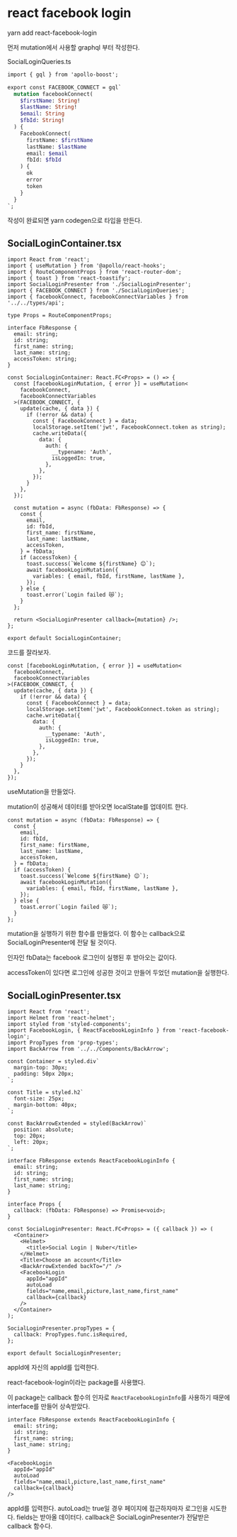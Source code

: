 # react facebook login

yarn add react-facebook-login

먼저 mutation에서 사용할 graphql 부터 작성한다.

SocialLoginQueries.ts

```graphql
import { gql } from 'apollo-boost';

export const FACEBOOK_CONNECT = gql`
  mutation facebookConnect(
    $firstName: String!
    $lastName: String!
    $email: String
    $fbId: String!
  ) {
    FacebookConnect(
      firstName: $firstName
      lastName: $lastName
      email: $email
      fbId: $fbId
    ) {
      ok
      error
      token
    }
  }
`;
```

작성이 완료되면 yarn codegen으로 타입을 만든다.

## SocialLoginContainer.tsx

```tsx
import React from 'react';
import { useMutation } from '@apollo/react-hooks';
import { RouteComponentProps } from 'react-router-dom';
import { toast } from 'react-toastify';
import SocialLoginPresenter from './SocialLoginPresenter';
import { FACEBOOK_CONNECT } from './SocialLoginQueries';
import { facebookConnect, facebookConnectVariables } from '../../types/api';

type Props = RouteComponentProps;

interface FbResponse {
  email: string;
  id: string;
  first_name: string;
  last_name: string;
  accessToken: string;
}

const SocialLoginContainer: React.FC<Props> = () => {
  const [facebookLoginMutation, { error }] = useMutation<
    facebookConnect,
    facebookConnectVariables
  >(FACEBOOK_CONNECT, {
    update(cache, { data }) {
      if (!error && data) {
        const { FacebookConnect } = data;
        localStorage.setItem('jwt', FacebookConnect.token as string);
        cache.writeData({
          data: {
            auth: {
              __typename: 'Auth',
              isLoggedIn: true,
            },
          },
        });
      }
    },
  });

  const mutation = async (fbData: FbResponse) => {
    const {
      email,
      id: fbId,
      first_name: firstName,
      last_name: lastName,
      accessToken,
    } = fbData;
    if (accessToken) {
      toast.success(`Welcome ${firstName} 😊`);
      await facebookLoginMutation({
        variables: { email, fbId, firstName, lastName },
      });
    } else {
      toast.error(`Login failed 😿`);
    }
  };

  return <SocialLoginPresenter callback={mutation} />;
};

export default SocialLoginContainer;
```

코드를 잘라보자.

```tsx
const [facebookLoginMutation, { error }] = useMutation<
  facebookConnect,
  facebookConnectVariables
>(FACEBOOK_CONNECT, {
  update(cache, { data }) {
    if (!error && data) {
      const { FacebookConnect } = data;
      localStorage.setItem('jwt', FacebookConnect.token as string);
      cache.writeData({
        data: {
          auth: {
            __typename: 'Auth',
            isLoggedIn: true,
          },
        },
      });
    }
  },
});
```

useMutation을 만들었다.

mutation이 성공해서 데이터를 받아오면 localState를 업데이트 한다.

```tsx
const mutation = async (fbData: FbResponse) => {
  const {
    email,
    id: fbId,
    first_name: firstName,
    last_name: lastName,
    accessToken,
  } = fbData;
  if (accessToken) {
    toast.success(`Welcome ${firstName} 😊`);
    await facebookLoginMutation({
      variables: { email, fbId, firstName, lastName },
    });
  } else {
    toast.error(`Login failed 😿`);
  }
};
```

mutation을 실행하기 위한 함수를 만들었다. 이 함수는 callback으로 SocialLoginPresenter에 전달 될 것이다.

인자인 fbData는 facebook 로그인이 실행된 후 받아오는 값이다.

accessToken이 있다면 로그인에 성공한 것이고 만들어 두었던 mutation을 실행한다.

## SocialLoginPresenter.tsx

```tsx
import React from 'react';
import Helmet from 'react-helmet';
import styled from 'styled-components';
import FacebookLogin, { ReactFacebookLoginInfo } from 'react-facebook-login';
import PropTypes from 'prop-types';
import BackArrow from '../../Components/BackArrow';

const Container = styled.div`
  margin-top: 30px;
  padding: 50px 20px;
`;

const Title = styled.h2`
  font-size: 25px;
  margin-bottom: 40px;
`;

const BackArrowExtended = styled(BackArrow)`
  position: absolute;
  top: 20px;
  left: 20px;
`;

interface FbResponse extends ReactFacebookLoginInfo {
  email: string;
  id: string;
  first_name: string;
  last_name: string;
}

interface Props {
  callback: (fbData: FbResponse) => Promise<void>;
}

const SocialLoginPresenter: React.FC<Props> = ({ callback }) => (
  <Container>
    <Helmet>
      <title>Social Login | Nuber</title>
    </Helmet>
    <Title>Choose an account</Title>
    <BackArrowExtended backTo="/" />
    <FacebookLogin
      appId="appId"
      autoLoad
      fields="name,email,picture,last_name,first_name"
      callback={callback}
    />
  </Container>
);

SocialLoginPresenter.propTypes = {
  callback: PropTypes.func.isRequired,
};

export default SocialLoginPresenter;
```

appId에 자신의 appId를 입력한다.

react-facebook-login이라는 package를 사용했다.

이 package는 callback 함수의 인자로 `ReactFacebookLoginInfo`를 사용하기 때문에 interface를 만들어 상속받았다.

```tsx
interface FbResponse extends ReactFacebookLoginInfo {
  email: string;
  id: string;
  first_name: string;
  last_name: string;
}
```

```tsx
<FacebookLogin
  appId="appId"
  autoLoad
  fields="name,email,picture,last_name,first_name"
  callback={callback}
/>
```

appId를 입력한다. autoLoad는 true일 경우 페이지에 접근하자마자 로그인을 시도한다.
fields는 받아올 데이터다.
callback은 SocialLoginPresenter가 전달받은 callback 함수다.
